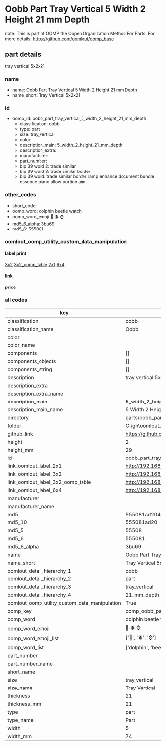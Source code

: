 # Oobb Part Tray Vertical 5 Width 2 Height 21 mm Depth  

note: This is part of OOMP the Oopen Organization Method For Parts. For more details: https://github.com/oomlout/oomp_base

##  part details
  



tray vertical 5x2x21



### name
* name: Oobb Part Tray Vertical 5 Width 2 Height 21 mm Depth
* name_short: Tray Vertical 5x2x21 
### id
* oomp_id: oobb_part_tray_vertical_5_width_2_height_21_mm_depth
  * classification: oobb
  * type: part
  * size: tray_vertical
  * color: 
  * description_main: 5_width_2_height_21_mm_depth
  * description_extra: 
  * manufacturer: 
  * part_number: 
  * bip 39 word 2: trade similar
  * bip 39 word 3: trade similar border
  * bip 39 word: trade similar border ramp enhance document bundle essence piano allow portion aim

### other_codes
* short_code: 
* oomp_word: dolphin beetle watch
* oomp_word_emoji :dolphin: :beetle: :watch:
* md5_6_alpha: 3bu69
* md5_6: 555081






### oomlout_oomp_utility_custom_data_manipulation
#### label print
[3x2](http://192.168.1.245:1112/?label=oomp%203bu69)
[3x2_oomp_table](http://192.168.1.108:1112/?label=oomp%203bu69)
[2x1](http://192.168.1.242:1112/?label=oomp%203bu69)
[6x4](http://192.168.1.55:1112/?label=oomp%203bu69)    

#### link

                              

#### price







### all codes 
| key | value |  
| --- | --- |  
| classification | oobb |  
| classification_name | Oobb |  
| color |  |  
| color_name |  |  
| components | [] |  
| components_objects | [] |  
| components_string | [] |  
| description | tray vertical 5x2x21 |  
| description_extra |  |  
| description_extra_name |  |  
| description_main | 5_width_2_height_21_mm_depth |  
| description_main_name | 5 Width 2 Height 21 mm Depth |  
| directory | parts/oobb_part_tray_vertical_5_width_2_height_21_mm_depth |  
| folder | C:\gh\oomlout_oobb_version_4_generated_parts\parts\oobb_part_tray_vertical_5_width_2_height_21_mm_depth |  
| github_link | https://github.com/oomlout/oomlout_oomp_part_src/tree/main/parts/oobb_part_tray_vertical_5_width_2_height_21_mm_depth |  
| height | 2 |  
| height_mm | 29 |  
| id | oobb_part_tray_vertical_5_width_2_height_21_mm_depth |  
| link_oomlout_label_2x1 | http://192.168.1.242:1112/?label=oomp%203bu69 |  
| link_oomlout_label_3x2 | http://192.168.1.245:1112/?label=oomp%203bu69 |  
| link_oomlout_label_3x2_oomp_table | http://192.168.1.108:1112/?label=oomp%203bu69 |  
| link_oomlout_label_6x4 | http://192.168.1.55:1112/?label=oomp%203bu69 |  
| manufacturer |  |  
| manufacturer_name |  |  
| md5 | 555081ad204d43c901a54b1633b23f35 |  
| md5_10 | 555081ad20 |  
| md5_5 | 55508 |  
| md5_6 | 555081 |  
| md5_6_alpha | 3bu69 |  
| name | Oobb Part Tray Vertical 5 Width 2 Height 21 mm Depth |  
| name_short | Tray Vertical 5x2x21  |  
| oomlout_detail_hierarchy_1 | oobb |  
| oomlout_detail_hierarchy_2 | part |  
| oomlout_detail_hierarchy_3 | tray_vertical |  
| oomlout_detail_hierarchy_4 | 21_mm_depth |  
| oomlout_oomp_utility_custom_data_manipulation | True |  
| oomp_key | oomp_oobb_part_tray_vertical_5_width_2_height_21_mm_depth |  
| oomp_word | dolphin beetle watch |  
| oomp_word_emoji | :dolphin: :beetle: :watch: |  
| oomp_word_emoji_list | [':dolphin:', ':beetle:', ':watch:'] |  
| oomp_word_list | ['dolphin', 'beetle', 'watch'] |  
| part_number |  |  
| part_number_name |  |  
| short_name |  |  
| size | tray_vertical |  
| size_name | Tray Vertical |  
| thickness | 21 |  
| thickness_mm | 21 |  
| type | part |  
| type_name | Part |  
| width | 5 |  
| width_mm | 74 |  
